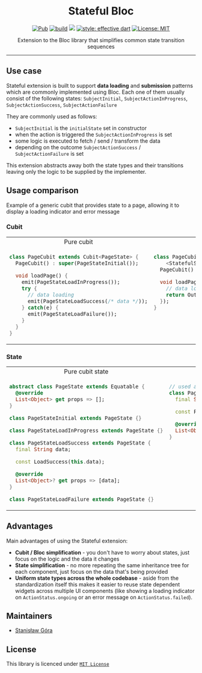<div align="center">

# Stateful Bloc

<a href="https://pub.dev/packages/stateful_bloc"><img src="https://img.shields.io/pub/v/stateful_bloc.svg?color=blueviolet" alt="Pub"></a>
<a href="https://github.com/stasgora/bloc-extensions/actions"><img src="https://github.com/stasgora/bloc-extensions/workflows/stateful_bloc/badge.svg" alt="build"></a>
<a href="https://codecov.io/gh/stasgora/bloc-extensions"><img src="https://codecov.io/gh/stasgora/bloc-extensions/branch/master/graph/badge.svg?token=19FNNBVV4A"/></a>
<a href="https://github.com/dart-lang/lints"><img src="https://img.shields.io/badge/style-recommended-40c4ff.svg" alt="style: effective dart"></a>
<a href="https://github.com/stasgora/bloc-extensions/blob/master/LICENSE"><img src="https://img.shields.io/badge/license-MIT-blue.svg" alt="License: MIT"></a>

Extension to the Bloc library that simplifies common state transition sequences
</div>

---

## Use case
Stateful extension is built to support __data loading__ and __submission__
patterns which are commonly implemented using Bloc.
Each one of them usually consist of the following states:
`SubjectInitial`, `SubjectActionInProgress`, `SubjectActionSuccess`, `SubjectActionFailure`

They are commonly used as follows:
- `SubjectInitial` is the `initialState` set in constructor
- when the action is triggered the `SubjectActionInProgress` is set
- some logic is executed to fetch / send / transform the data
- depending on the outcome `SubjectActionSuccess` / `SubjectActionFailure` is set

This extension abstracts away both the state types and their
transitions leaving only the logic to be supplied by the implementer.

## Usage comparison

Example of a generic cubit that provides state to a page, allowing it to display a loading indicator and error message

### Cubit

<div align="center"><table>
<tr><td align="center"> Pure cubit </td> <td align="center"> Stateful cubit </td></tr>
<tr><td>

```dart
class PageCubit extends Cubit<PageState> {
  PageCubit() : super(PageStateInitial());

  void loadPage() {
    emit(PageStateLoadInProgress());
    try {
      // data loading
      emit(PageStateLoadSuccess(/* data */));
    } catch(e) {
      emit(PageStateLoadFailure());
    }
  }
}
```

</td><td valign="top">

```dart
class PageCubit extends Cubit
    <StatefulState<PageData>> with StatefulCubit {
  PageCubit() : super(StatefulState());

  void loadPage() => load(body: () {
    // data loading
    return Outcome.finished(PageData(/* data */));
  });
}
```

</td></tr>
</table></div>

### State

<div align="center"><table>
<tr><td align="center"> Pure cubit state </td> <td align="center"> Stateful state </td></tr>
<tr><td>

```dart
abstract class PageState extends Equatable {
  @override
  List<Object> get props => [];
}

class PageStateInitial extends PageState {}

class PageStateLoadInProgress extends PageState {}

class PageStateLoadSuccess extends PageState {
  final String data;

  const LoadSuccess(this.data);

  @override
  List<Object>? get props => [data];
}

class PageStateLoadFailure extends PageState {}
```

</td><td valign="top">

```dart
// used as StatefulState<PageData>
class PageData extends Equatable {
  final String data;

  const PageData(this.data);

  @override
  List<Object>? get props => [data];
}
```

</td></tr>
</table></div>

## Advantages
Main advantages of using the Stateful extension:
- __Cubit / Bloc simplification__ - you don't have to worry
  about states, just focus on the logic and the data it changes
- __State simplification__ - no more repeating the same inheritance tree
  for each component, just focus on the data that's being provided
- __Uniform state types across the whole codebase__ - aside from
  the standardization itself this makes it easier to reuse state dependent
  widgets across multiple UI components (like showing a loading indicator
  on `ActionStatus.ongoing` or an error message on `ActionStatus.failed`).

## Maintainers
- [Stanisław Góra](https://github.com/stasgora/)

## License
This library is licenced under [`MIT License`](https://github.com/stasgora/round-spot/blob/master/LICENSE)
